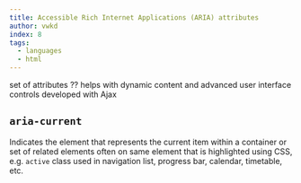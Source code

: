 ```yaml
---
title: Accessible Rich Internet Applications (ARIA) attributes
author: vwkd
index: 8
tags:
  - languages
  - html
---
```


<!-- ToDo: finish -->

set of attributes
??
helps with dynamic content and advanced user interface controls developed with Ajax

## `aria-current`

Indicates the element that represents the current item within a container or set of related elements
often on same element that is highlighted using CSS, e.g. `active` class
used in navigation list, progress bar, calendar, timetable, etc.